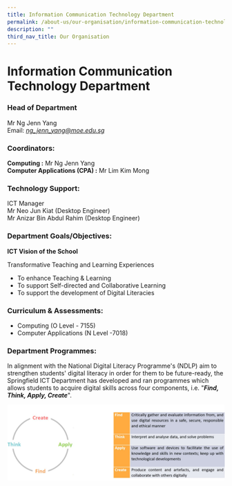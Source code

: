 ```yaml
---
title: Information Communication Technology Department
permalink: /about-us/our-organisation/information-communication-technology-department
description: ""
third_nav_title: Our Organisation
---
```

# **Information Communication Technology Department**

  

### Head of Department

Mr Ng Jenn Yang     
Email: [_ng\_jenn\_yang@moe.edu.sg_](mailto:ng_jenn_yang@moe.edu.sg)


### Coordinators:  

**Computing :** Mr Ng Jenn Yang    
**Computer Applications (CPA) :** Mr Lim Kim Mong


### Technology Support:

ICT Manager        
Mr Neo Jun Kiat (Desktop Engineer)            
Mr Anizar Bin Abdul Rahim (Desktop Engineer)

  

### Department Goals/Objectives:

**ICT Vision of the School**

Transformative Teaching and Learning Experiences

- To enhance Teaching & Learning
- To support Self-directed and Collaborative Learning
- To support the development of Digital Literacies

### Curriculum & Assessments:

*   Computing (O Level - 7155)  
*   Computer Applications (N Level -7018)

### Department Programmes:

In alignment with the National Digital Literacy Programme's (NDLP) aim to strengthen students' digital literacy in order for them to be future-ready, the Springfield ICT Department has developed and ran programmes which allows students to acquire digital skills across four components, i.e. "**_Find, Think, Apply, Create_**".

![](/images/ICT.jpg)


